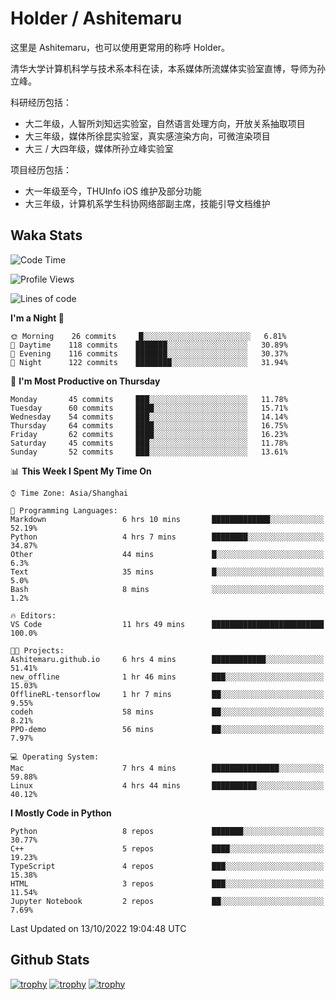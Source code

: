 # Holder / Ashitemaru

这里是 Ashitemaru，也可以使用更常用的称呼 Holder。

清华大学计算机科学与技术系本科在读，本系媒体所流媒体实验室直博，导师为孙立峰。

科研经历包括：

- 大二年级，人智所刘知远实验室，自然语言处理方向，开放关系抽取项目
- 大三年级，媒体所徐昆实验室，真实感渲染方向，可微渲染项目
- 大三 / 大四年级，媒体所孙立峰实验室

项目经历包括：

- 大一年级至今，THUInfo iOS 维护及部分功能
- 大三年级，计算机系学生科协网络部副主席，技能引导文档维护

## Waka Stats

<!--START_SECTION:waka-->
![Code Time](http://img.shields.io/badge/Code%20Time-52%20hrs%209%20mins-blue)

![Profile Views](http://img.shields.io/badge/Profile%20Views-7-blue)

![Lines of code](https://img.shields.io/badge/From%20Hello%20World%20I%27ve%20Written-318%20Thousand%20lines%20of%20code-blue)

**I'm a Night 🦉** 

```text
🌞 Morning    26 commits     █░░░░░░░░░░░░░░░░░░░░░░░░   6.81% 
🌆 Daytime    118 commits    ███████░░░░░░░░░░░░░░░░░░   30.89% 
🌃 Evening    116 commits    ███████░░░░░░░░░░░░░░░░░░   30.37% 
🌙 Night      122 commits    ████████░░░░░░░░░░░░░░░░░   31.94%

```
📅 **I'm Most Productive on Thursday** 

```text
Monday       45 commits     ███░░░░░░░░░░░░░░░░░░░░░░   11.78% 
Tuesday      60 commits     ████░░░░░░░░░░░░░░░░░░░░░   15.71% 
Wednesday    54 commits     ███░░░░░░░░░░░░░░░░░░░░░░   14.14% 
Thursday     64 commits     ████░░░░░░░░░░░░░░░░░░░░░   16.75% 
Friday       62 commits     ████░░░░░░░░░░░░░░░░░░░░░   16.23% 
Saturday     45 commits     ███░░░░░░░░░░░░░░░░░░░░░░   11.78% 
Sunday       52 commits     ███░░░░░░░░░░░░░░░░░░░░░░   13.61%

```


📊 **This Week I Spent My Time On** 

```text
⌚︎ Time Zone: Asia/Shanghai

💬 Programming Languages: 
Markdown                 6 hrs 10 mins       █████████████░░░░░░░░░░░░   52.19% 
Python                   4 hrs 7 mins        ████████░░░░░░░░░░░░░░░░░   34.87% 
Other                    44 mins             █░░░░░░░░░░░░░░░░░░░░░░░░   6.3% 
Text                     35 mins             █░░░░░░░░░░░░░░░░░░░░░░░░   5.0% 
Bash                     8 mins              ░░░░░░░░░░░░░░░░░░░░░░░░░   1.2%

🔥 Editors: 
VS Code                  11 hrs 49 mins      █████████████████████████   100.0%

🐱‍💻 Projects: 
Ashitemaru.github.io     6 hrs 4 mins        ████████████░░░░░░░░░░░░░   51.41% 
new_offline              1 hr 46 mins        ███░░░░░░░░░░░░░░░░░░░░░░   15.03% 
OfflineRL-tensorflow     1 hr 7 mins         ██░░░░░░░░░░░░░░░░░░░░░░░   9.55% 
codeh                    58 mins             ██░░░░░░░░░░░░░░░░░░░░░░░   8.21% 
PPO-demo                 56 mins             ██░░░░░░░░░░░░░░░░░░░░░░░   7.97%

💻 Operating System: 
Mac                      7 hrs 4 mins        ███████████████░░░░░░░░░░   59.88% 
Linux                    4 hrs 44 mins       ██████████░░░░░░░░░░░░░░░   40.12%

```

**I Mostly Code in Python** 

```text
Python                   8 repos             ███████░░░░░░░░░░░░░░░░░░   30.77% 
C++                      5 repos             ████░░░░░░░░░░░░░░░░░░░░░   19.23% 
TypeScript               4 repos             ███░░░░░░░░░░░░░░░░░░░░░░   15.38% 
HTML                     3 repos             ███░░░░░░░░░░░░░░░░░░░░░░   11.54% 
Jupyter Notebook         2 repos             ██░░░░░░░░░░░░░░░░░░░░░░░   7.69%

```



 Last Updated on 13/10/2022 19:04:48 UTC
<!--END_SECTION:waka-->

## Github Stats

[![trophy](https://github-profile-trophy.vercel.app/?username=Ashitemaru&column=7)](https://github.com/Ashitemaru)
[![trophy](https://github-readme-stats.vercel.app/api?username=Ashitemaru&show_icons=true&include_all_commits=true)](https://github.com/Ashitemaru)
[![trophy](https://github-readme-stats.vercel.app/api/top-langs/?username=Ashitemaru&layout=compact)](https://github.com/Ashitemaru)

<!--
**Ashitemaru/Ashitemaru** is a ✨ _special_ ✨ repository because its `README.md` (this file) appears on your GitHub profile.

Here are some ideas to get you started:

- 🔭 I’m currently working on ...
- 🌱 I’m currently learning ...
- 👯 I’m looking to collaborate on ...
- 🤔 I’m looking for help with ...
- 💬 Ask me about ...
- 📫 How to reach me: ...
- 😄 Pronouns: ...
- ⚡ Fun fact: ...
-->
